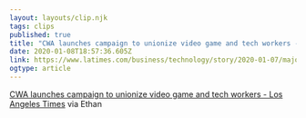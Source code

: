 ```yaml
---
layout: layouts/clip.njk
tags: clips
published: true
title: "CWA launches campaign to unionize video game and tech workers - Los Angeles Times" 
date: 2020-01-08T18:57:36.605Z
link: https://www.latimes.com/business/technology/story/2020-01-07/major-union-launches-campaign-to-organize-video-game-and-tech-workers
ogtype: article
---
```

[CWA launches campaign to unionize video game and tech workers - Los Angeles Times](https://www.latimes.com/business/technology/story/2020-01-07/major-union-launches-campaign-to-organize-video-game-and-tech-workers)
via Ethan
